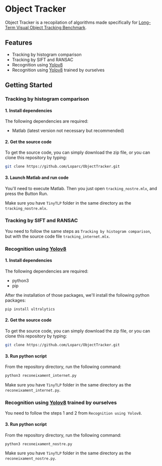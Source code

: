# Object Tracker
Object Tracker is a recopilation of algorithms made specifically for [Long-Term Visual Object Tracking Benchmark](https://amoudgl.github.io/tlp/).

## Features
- Tracking by histogram comparison
- Tracking by SIFT and RANSAC
- Recognition using [Yolov8](https://docs.ultralytics.com/)
- Recognition using [Yolov8](https://docs.ultralytics.com/) trained by ourselves

## Getting Started

### Tracking by histogram comparison
#### 1. Install dependencies
The following dependencies are required:
- Matlab (latest version not necessary but recommended)

#### 2. Get the source code
To get the source code, you can simply download the zip file, or you can clone this repository by typing:

```bash
git clone https://github.com/Loparc/ObjectTracker.git
```

#### 3. Launch Matlab and run code
You'll need to execute Matlab. Then you just open `tracking_nostre.mlx`, and press the Button Run. 

Make sure you have `TinyTLP` folder in the same directory as the `tracking_nostre.mlx`.

### Tracking by SIFT and RANSAC
You need to follow the same steps as `Tracking by histogram comparison`, but with the source code file `tracking_internet.mlx`.

### Recognition using [Yolov8](https://docs.ultralytics.com/)
#### 1. Install dependencies
The following dependencies are required:
- python3
- pip

After the installation of those packages, we'll install the following python packages:
```bash
pip install ultralytics
```

#### 2. Get the source code
To get the source code, you can simply download the zip file, or you can clone this repository by typing:

```bash
git clone https://github.com/Loparc/ObjectTracker.git
```

#### 3. Run python script
From the repository directory, run the following command:

```bash
python3 reconeixament_internet.py
```
Make sure you have `TinyTLP` folder in the same directory as the `reconeixament_internet.py`.

### Recognition using [Yolov8](https://docs.ultralytics.com/) trained by ourselves
You need to follow the steps 1 and 2 from `Recognition using Yolov8`.

#### 3. Run python script
From the repository directory, run the following command:

```bash
python3 reconeixament_nostre.py
```
Make sure you have `TinyTLP` folder in the same directory as the `reconeixament_nostre.py`.